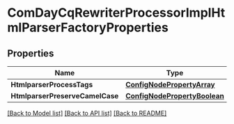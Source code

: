 # ComDayCqRewriterProcessorImplHtmlParserFactoryProperties

## Properties
Name | Type | Description | Notes
------------ | ------------- | ------------- | -------------
**HtmlparserProcessTags** | [**ConfigNodePropertyArray**](configNodePropertyArray.md) |  | [optional] 
**HtmlparserPreserveCamelCase** | [**ConfigNodePropertyBoolean**](configNodePropertyBoolean.md) |  | [optional] 

[[Back to Model list]](../README.md#documentation-for-models) [[Back to API list]](../README.md#documentation-for-api-endpoints) [[Back to README]](../README.md)


